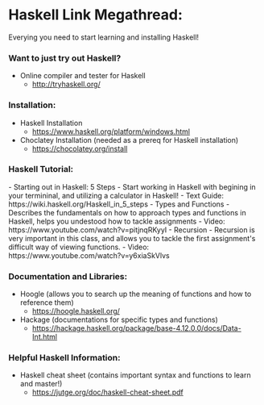 <h1>Haskell Link Megathread:</h1>


Everying you need to start learning and installing Haskell!

<h3>Want to just try out Haskell?</h3>

- Online compiler and tester for Haskell
  - http://tryhaskell.org/
  
<h3>Installation:</h3>

- Haskell Installation 
  - https://www.haskell.org/platform/windows.html
- Choclatey Installation (needed as a prereq for Haskell installation)
  - https://chocolatey.org/install
 
<h3>Haskell Tutorial:</h3>
- Starting out in Haskell: 5 Steps
  - Start working in Haskell with begining in your termininal, and utilizing a calculator in Haskell!
  - Text Guide: https://wiki.haskell.org/Haskell_in_5_steps
- Types and Functions
  - Describes the fundamentals on how to approach types and functions in Haskell, helps you undestood how to tackle assignments
  - Video: https://www.youtube.com/watch?v=pitjnqRKyyI
- Recursion
  - Recursion is very important in this class, and allows you to tackle the first assignment's difficult way of viewing functions.
  - Video: https://www.youtube.com/watch?v=y6xiaSkVlvs

<h3>Documentation and Libraries:</h3>

- Hoogle (allows you to search up the meaning of functions and how to reference them)
  - https://hoogle.haskell.org/
- Hackage (documentations for specific types and functions)
  - https://hackage.haskell.org/package/base-4.12.0.0/docs/Data-Int.html
  
<h3>Helpful Haskell Information:</h3>

- Haskell cheat sheet (contains important syntax and functions to learn and master!)
  - https://jutge.org/doc/haskell-cheat-sheet.pdf
